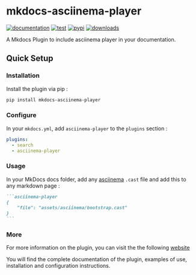 # mkdocs-asciinema-player

[![documentation](https://img.shields.io/badge/docs-mkdocs--asciinema--player-blue.svg?style=flat)](https://pa-decarvalho.github.io/mkdocs-asciinema-player/)
[![test](https://github.com/pa-decarvalho/mkdocs-asciinema-player/workflows/test/badge.svg)](https://github.com/pa-decarvalho/mkdocs-asciinema-player/actions)
[![pypi](https://img.shields.io/pypi/v/mkdocs-asciinema-player.svg)](https://pypi.org/project/mkdocs-asciinema-player/)
[![downloads](https://img.shields.io/pypi/dm/mkdocs-asciinema-player.svg)](https://pypi.org/project/mkdocs-asciinema-player/)

A Mkdocs Plugin to include asciinema player in your documentation.

## Quick Setup

### Installation

Install the plugin via pip :

```sh
pip install mkdocs-asciinema-player
```

### Configure

In your `mkdocs.yml`, add `asciinema-player` to the `plugins` section :

```yaml
plugins:
  - search
  - asciinema-player
```

### Usage

In your MkDocs docs folder, add any [asciinema](https://asciinema.org/) `.cast` file and add this to any markdown page :

````markdown
```asciinema-player
{
    "file": "assets/asciinema/bootstrap.cast"
}
```
````

### More

For more information on the plugin, you can visit the the following [website](https://pa-decarvalho.github.io/mkdocs-asciinema-player/)

You will find the complete documentation of the plugin, examples of use, installation and configuration instructions.
